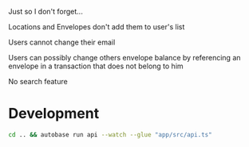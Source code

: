 Just so I don't forget...

Locations and Envelopes don't add them to user's list

Users cannot change their email

Users can possibly change others envelope balance by referencing an envelope in a transaction that does not belong to him

No search feature

# Development

```sh
cd .. && autobase run api --watch --glue "app/src/api.ts"
```
